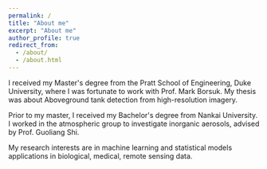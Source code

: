 ```yaml
---
permalink: /
title: "About me"
excerpt: "About me"
author_profile: true
redirect_from: 
  - /about/
  - /about.html
---
```


I received my Master's degree from the Pratt School of Engineering, Duke University, where I was fortunate to work with Prof. Mark Borsuk. My thesis was about Aboveground tank detection from high-resolution imagery. 

Prior to my master, I received my Bachelor's degree from Nankai University. I worked in the atmospheric group to investigate inorganic aerosols, advised by Prof. Guoliang Shi. 

My research interests are in machine learning and statistical models applications in biological, medical, remote sensing data. 

